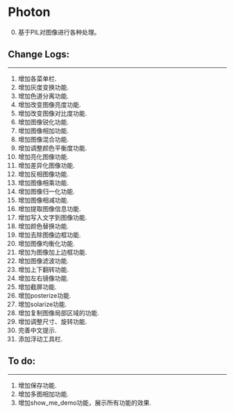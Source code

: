 # **Photon**

0. 基于PIL对图像进行各种处理。

## Change Logs:
-----------
1. 增加各菜单栏.
2. 增加灰度变换功能.
3. 增加色道分离功能.
4. 增加改变图像亮度功能.
5. 增加改变图像对比度功能.
6. 增加图像锐化功能.
7. 增加图像相加功能.
8. 增加图像混合功能.
9. 增加调整颜色平衡度功能.
10. 增加亮化图像功能.
11. 增加差异化图像功能.
12. 增加反相图像功能.
13. 增加图像相乘功能.
14. 增加图像归一化功能.
15. 增加图像相减功能.
16. 增加提取图像信息功能.
17. 增加写入文字到图像功能.
18. 增加颜色替换功能.
19. 增加去除图像边框功能.
20. 增加图像均衡化功能.
21. 增加为图像加上边框功能.
22. 增加图像滤波功能.
23. 增加上下翻转功能.
24. 增加左右镜像功能.
25. 增加截屏功能.
26. 增加posterize功能.
27. 增加solarize功能.
28. 增加复制图像局部区域的功能.
29. 增加调整尺寸、旋转功能.
30. 完善中文提示.
31. 添加浮动工具栏.


## To do:
-----------
1. 增加保存功能.
2. 增加多图相加功能.
3. 增加show_me_demo功能，展示所有功能的效果.



